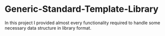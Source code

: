 # Generic-Standard-Template-Library
In this project I provided almost every functionality required to handle some necessary data structure in library format.
